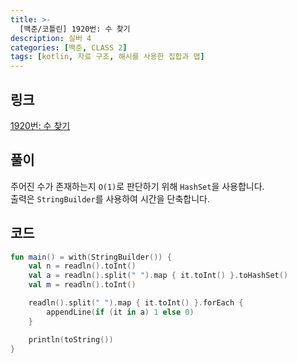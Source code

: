 ```yaml
---
title: >-
  [백준/코틀린] 1920번: 수 찾기
description: 실버 4
categories: [백준, CLASS 2]
tags: [kotlin, 자료 구조, 해시를 사용한 집합과 맵]
---
```


## 링크
[1920번: 수 찾기](https://www.acmicpc.net/problem/1920)

## 풀이
주어진 수가 존재하는지 `O(1)`로 판단하기 위해 `HashSet`을 사용합니다.\
출력은 `StringBuilder`를 사용하여 시간을 단축합니다.

## 코드
```kotlin
fun main() = with(StringBuilder()) {
    val n = readln().toInt()
    val a = readln().split(" ").map { it.toInt() }.toHashSet()
    val m = readln().toInt()

    readln().split(" ").map { it.toInt() }.forEach {
        appendLine(if (it in a) 1 else 0)
    }

    println(toString())
}

```
